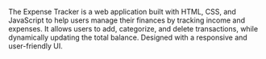The Expense Tracker is a web application built with HTML, CSS, and JavaScript to help users manage their
finances by tracking income and expenses. It allows users to add, categorize, and delete transactions, while
dynamically updating the total balance. Designed with a responsive and user-friendly UI.
